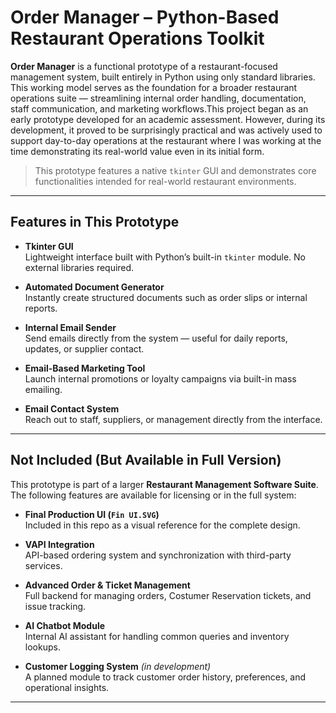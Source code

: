 # Order Manager – Python-Based Restaurant Operations Toolkit

**Order Manager** is a functional prototype of a restaurant-focused management system, built entirely in Python using only standard libraries. This working model serves as the foundation for a broader restaurant operations suite — streamlining internal order handling, documentation, staff communication, and marketing workflows.This project began as an early prototype developed for an academic assessment. However, during its development, it proved to be surprisingly practical and was actively used to support day-to-day operations at the restaurant where I was working at the time demonstrating its real-world value even in its initial form.

> This prototype features a native `tkinter` GUI and demonstrates core functionalities intended for real-world restaurant environments.

---

##  Features in This Prototype

- **Tkinter GUI**  
  Lightweight interface built with Python’s built-in `tkinter` module. No external libraries required.

- **Automated Document Generator**  
  Instantly create structured documents such as order slips or internal reports.

- **Internal Email Sender**  
  Send emails directly from the system — useful for daily reports, updates, or supplier contact.

- **Email-Based Marketing Tool**  
  Launch internal promotions or loyalty campaigns via built-in mass emailing.

- **Email Contact System**  
  Reach out to staff, suppliers, or management directly from the interface.

---

##  Not Included (But Available in Full Version)

This prototype is part of a larger **Restaurant Management Software Suite**. The following features are available for licensing or in the full system:

- **Final Production UI (`Fin UI.SVG`)**  
  Included in this repo as a visual reference for the complete design.

- **VAPI Integration**  
  API-based ordering system and synchronization with third-party services.

- **Advanced Order & Ticket Management**  
  Full backend for managing orders, Costumer Reservation tickets, and issue tracking.

- **AI Chatbot Module**  
  Internal AI assistant for handling common queries and inventory lookups.

- **Customer Logging System** *(in development)*  
  A planned module to track customer order history, preferences, and operational insights.

---

